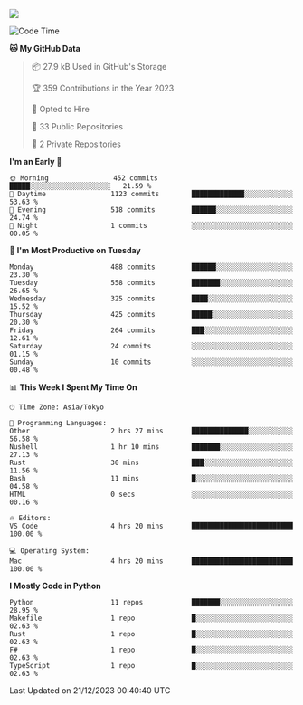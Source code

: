 ![](https://komarev.com/ghpvc/?username=kitagawa-hr)

<!--START_SECTION:waka-->
![Code Time](http://img.shields.io/badge/Code%20Time-755%20hrs%2038%20mins-blue)

**🐱 My GitHub Data** 

> 📦 27.9 kB Used in GitHub's Storage 
 > 
> 🏆 359 Contributions in the Year 2023
 > 
> 💼 Opted to Hire
 > 
> 📜 33 Public Repositories 
 > 
> 🔑 2 Private Repositories 
 > 
**I'm an Early 🐤** 

```text
🌞 Morning                452 commits         █████░░░░░░░░░░░░░░░░░░░░   21.59 % 
🌆 Daytime                1123 commits        █████████████░░░░░░░░░░░░   53.63 % 
🌃 Evening                518 commits         ██████░░░░░░░░░░░░░░░░░░░   24.74 % 
🌙 Night                  1 commits           ░░░░░░░░░░░░░░░░░░░░░░░░░   00.05 % 
```
📅 **I'm Most Productive on Tuesday** 

```text
Monday                   488 commits         ██████░░░░░░░░░░░░░░░░░░░   23.30 % 
Tuesday                  558 commits         ███████░░░░░░░░░░░░░░░░░░   26.65 % 
Wednesday                325 commits         ████░░░░░░░░░░░░░░░░░░░░░   15.52 % 
Thursday                 425 commits         █████░░░░░░░░░░░░░░░░░░░░   20.30 % 
Friday                   264 commits         ███░░░░░░░░░░░░░░░░░░░░░░   12.61 % 
Saturday                 24 commits          ░░░░░░░░░░░░░░░░░░░░░░░░░   01.15 % 
Sunday                   10 commits          ░░░░░░░░░░░░░░░░░░░░░░░░░   00.48 % 
```


📊 **This Week I Spent My Time On** 

```text
🕑︎ Time Zone: Asia/Tokyo

💬 Programming Languages: 
Other                    2 hrs 27 mins       ██████████████░░░░░░░░░░░   56.58 % 
Nushell                  1 hr 10 mins        ███████░░░░░░░░░░░░░░░░░░   27.13 % 
Rust                     30 mins             ███░░░░░░░░░░░░░░░░░░░░░░   11.56 % 
Bash                     11 mins             █░░░░░░░░░░░░░░░░░░░░░░░░   04.58 % 
HTML                     0 secs              ░░░░░░░░░░░░░░░░░░░░░░░░░   00.16 % 

🔥 Editors: 
VS Code                  4 hrs 20 mins       █████████████████████████   100.00 % 

💻 Operating System: 
Mac                      4 hrs 20 mins       █████████████████████████   100.00 % 
```

**I Mostly Code in Python** 

```text
Python                   11 repos            ███████░░░░░░░░░░░░░░░░░░   28.95 % 
Makefile                 1 repo              █░░░░░░░░░░░░░░░░░░░░░░░░   02.63 % 
Rust                     1 repo              █░░░░░░░░░░░░░░░░░░░░░░░░   02.63 % 
F#                       1 repo              █░░░░░░░░░░░░░░░░░░░░░░░░   02.63 % 
TypeScript               1 repo              █░░░░░░░░░░░░░░░░░░░░░░░░   02.63 % 
```




 Last Updated on 21/12/2023 00:40:40 UTC
<!--END_SECTION:waka-->
